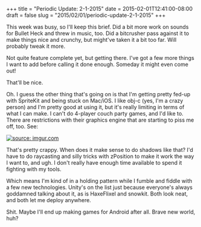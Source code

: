 +++
title = "Periodic Update: 2-1-2015"
date = 2015-02-01T12:41:00-08:00
draft = false
slug = "2015/02/01/periodic-update-2-1-2015"
+++

This week was busy, so I'll keep this brief.  Did a bit more work on sounds for Bullet Heck and threw in music, too.  Did a bitcrusher pass against it to make things nice and crunchy, but might've taken it a bit too far.  Will probably tweak it more.

Not quite feature complete yet, but getting there.  I've got a few more things I want to add before calling it done enough.  Someday it might even come out!

That'll be nice.

Oh.  I guess the other thing that's going on is that I'm getting pretty fed-up with SpriteKit and being stuck on Mac/iOS.  I like obj-c (yes, I'm a crazy person) and I'm pretty good at using it, but it's really limiting in terms of what I can make.  I can't do 4-player couch party games, and I'd like to.  There are restrictions with their graphics engine that are starting to piss me off, too.  See:

<a href="http://imgur.com/lAdUMoN"><img src="http://i.imgur.com/lAdUMoN.png" title="source: imgur.com" /></a>

That's pretty crappy.  When does it make sense to do shadows like that?  I'd have to do raycasting and silly tricks with zPosition to make it work the way I want to, and ugh.  I don't really have enough time available to spend it fighting with my tools.

Which means I'm kind of in a holding pattern while I fumble and fiddle with a few new technologies.  Unity's on the list just because everyone's always goddamned talking about it, as is HaxeFlixel and snowkit.  Both look neat, and both let me deploy anywhere.

Shit.  Maybe I'll end up making games for Android after all.  Brave new world, huh?